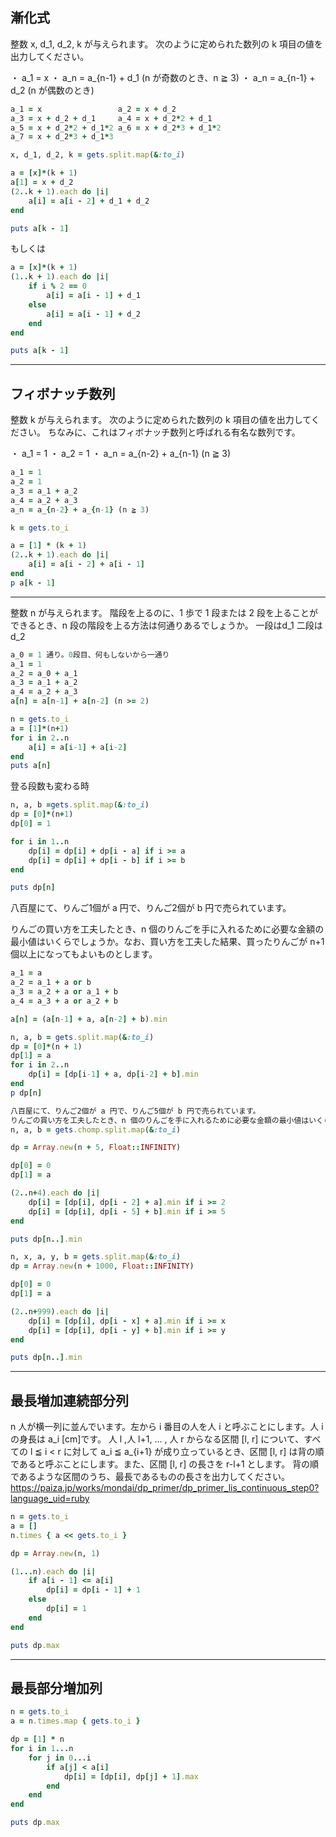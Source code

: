 ## 漸化式
整数 x, d_1, d_2, k が与えられます。
次のように定められた数列の k 項目の値を出力してください。

・ a_1 = x 
・ a_n = a_{n-1} + d_1 (n が奇数のとき、n ≧ 3) 
・ a_n = a_{n-1} + d_2 (n が偶数のとき)

```ruby
a_1 = x                 a_2 = x + d_2
a_3 = x + d_2 + d_1     a_4 = x + d_2*2 + d_1
a_5 = x + d_2*2 + d_1*2 a_6 = x + d_2*3 + d_1*2
a_7 = x + d_2*3 + d_1*3
```
```ruby
x, d_1, d_2, k = gets.split.map(&:to_i)

a = [x]*(k + 1)
a[1] = x + d_2
(2..k + 1).each do |i|
    a[i] = a[i - 2] + d_1 + d_2
end

puts a[k - 1]
```
もしくは
```ruby
a = [x]*(k + 1)
(1..k + 1).each do |i|
    if i % 2 == 0
        a[i] = a[i - 1] + d_1
    else
        a[i] = a[i - 1] + d_2
    end
end

puts a[k - 1]
```

---
## フィボナッチ数列

整数 k が与えられます。
次のように定められた数列の k 項目の値を出力してください。
ちなみに、これはフィボナッチ数列と呼ばれる有名な数列です。

・ a_1 = 1 
・ a_2 = 1 
・ a_n = a_{n-2} + a_{n-1} (n ≧ 3)
```ruby
a_1 = 1 
a_2 = 1
a_3 = a_1 + a_2
a_4 = a_2 + a_3
a_n = a_{n-2} + a_{n-1} (n ≧ 3)
```
```ruby
k = gets.to_i

a = [1] * (k + 1)
(2..k + 1).each do |i|
    a[i] = a[i - 2] + a[i - 1]
end
p a[k - 1]
```
---

整数 n が与えられます。
階段を上るのに、1 歩で 1 段または 2 段を上ることができるとき、n 段の階段を上る方法は何通りあるでしょうか。
一段はd_1 二段はd_2
```ruby
a_0 = 1 通り。0段目、何もしないから一通り
a_1 = 1
a_2 = a_0 + a_1
a_3 = a_1 + a_2
a_4 = a_2 + a_3
a[n] = a[n-1] + a[n-2] (n >= 2)
```
```ruby
n = gets.to_i
a = [1]*(n+1)
for i in 2..n
    a[i] = a[i-1] + a[i-2]
end
puts a[n]
```
登る段数も変わる時
```ruby
n, a, b =gets.split.map(&:to_i)
dp = [0]*(n+1)
dp[0] = 1

for i in 1..n
    dp[i] = dp[i] + dp[i - a] if i >= a
    dp[i] = dp[i] + dp[i - b] if i >= b
end

puts dp[n]
```
八百屋にて、りんご1個が a 円で、りんご2個が b 円で売られています。

りんごの買い方を工夫したとき、n 個のりんごを手に入れるために必要な金額の最小値はいくらでしょうか。なお、買い方を工夫した結果、買ったりんごが n+1 個以上になってもよいものとします。
```ruby
a_1 = a
a_2 = a_1 + a or b 
a_3 = a_2 + a or a_1 + b
a_4 = a_3 + a or a_2 + b

a[n] = (a[n-1] + a, a[n-2] + b).min
```
```ruby
n, a, b = gets.split.map(&:to_i)
dp = [0]*(n + 1)
dp[1] = a
for i in 2..n
    dp[i] = [dp[i-1] + a, dp[i-2] + b].min
end
p dp[n]
```
```ruby
八百屋にて、りんご2個が a 円で、りんご5個が b 円で売られています。
りんごの買い方を工夫したとき、n 個のりんごを手に入れるために必要な金額の最小値はいくらでしょうか。なお、買い方を工夫した結果、買ったりんごが n+1 個以上になってもよいものとします。
n, a, b = gets.chomp.split.map(&:to_i)

dp = Array.new(n + 5, Float::INFINITY)

dp[0] = 0
dp[1] = a

(2..n+4).each do |i|
    dp[i] = [dp[i], dp[i - 2] + a].min if i >= 2
    dp[i] = [dp[i], dp[i - 5] + b].min if i >= 5
end

puts dp[n..].min
```
```ruby
n, x, a, y, b = gets.split.map(&:to_i)
dp = Array.new(n + 1000, Float::INFINITY)

dp[0] = 0
dp[1] = a

(2..n+999).each do |i|
    dp[i] = [dp[i], dp[i - x] + a].min if i >= x
    dp[i] = [dp[i], dp[i - y] + b].min if i >= y
end

puts dp[n..].min
```
---
## 最長増加連続部分列
n 人が横一列に並んでいます。左から i 番目の人を人 i と呼ぶことにします。人 i の身長は a_i [cm]です。
人 l ,人 l+1, ... , 人 r からなる区間 [l, r] について、すべての l ≦ i < r に対して a_i ≦ a_{i+1} が成り立っているとき、区間 [l, r] は背の順であると呼ぶことにします。また、区間 [l, r] の長さを r-l+1 とします。
背の順であるような区間のうち、最長であるものの長さを出力してください。
https://paiza.jp/works/mondai/dp_primer/dp_primer_lis_continuous_step0?language_uid=ruby
```ruby
n = gets.to_i
a = []
n.times { a << gets.to_i }

dp = Array.new(n, 1)

(1...n).each do |i|
    if a[i - 1] <= a[i]
        dp[i] = dp[i - 1] + 1
    else
        dp[i] = 1
    end
end

puts dp.max
```
---
## 最長部分増加列
```ruby
n = gets.to_i
a = n.times.map { gets.to_i }

dp = [1] * n
for i in 1...n
    for j in 0...i
        if a[j] < a[i]
            dp[i] = [dp[i], dp[j] + 1].max
        end
    end
end

puts dp.max
```
